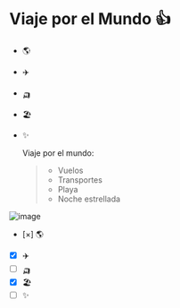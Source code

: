 # Viaje por el Mundo 👍
* 🌎
* ✈️
* 🛺
* 🏖️
* ✨

  Viaje por el mundo:
  >* Vuelos
  >* Transportes
  >* Playa
  >* Noche estrellada

![image](https://github.com/Cristo2001G/MiModelo/assets/116464756/1583c162-2f96-4c9e-a734-d8eaec92f847)

- [×] 🌎
- [x] ✈️
- [ ] 🛺
- [x] 🏖️
- [ ] ✨
